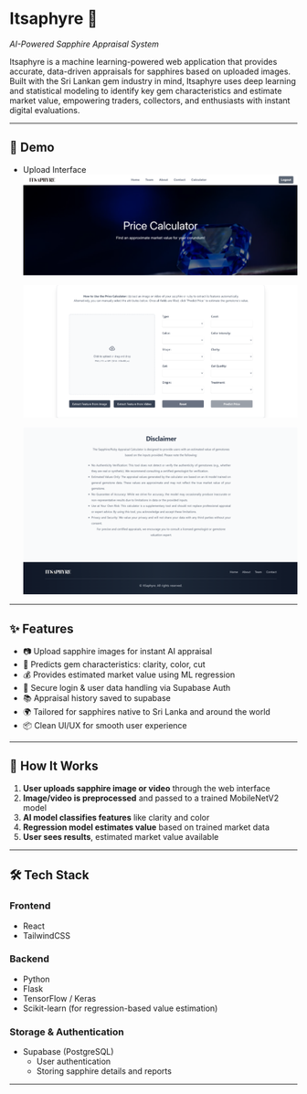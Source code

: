 # Itsaphyre 🔮  
*AI-Powered Sapphire Appraisal System*

Itsaphyre is a machine learning-powered web application that provides accurate, data-driven appraisals for sapphires based on uploaded images. Built with the Sri Lankan gem industry in mind, Itsaphyre uses deep learning and statistical modeling to identify key gem characteristics and estimate market value, empowering traders, collectors, and enthusiasts with instant digital evaluations.

---

## 📸 Demo

- Upload Interface  
  ![alt text](image.png)

  ![alt text](image-1.png)

  ![alt text](image-2.png)
  ![alt text](image-3.png)

---

## ✨ Features

- 📷 Upload sapphire images for instant AI appraisal  
- 🔎 Predicts gem characteristics: clarity, color, cut   
- 💰 Provides estimated market value using ML regression  
- 🔐 Secure login & user data handling via Supabase Auth  
- 📚 Appraisal history saved to supabase
- 🌍 Tailored for sapphires native to Sri Lanka and around the world
- 📦 Clean UI/UX for smooth user experience  

---

## 🧠 How It Works

1. **User uploads sapphire image or video** through the web interface  
2. **Image/video is preprocessed** and passed to a trained MobileNetV2 model  
3. **AI model classifies features** like clarity and color  
4. **Regression model estimates value** based on trained market data  
5. **User sees results**, estimated market value available 

---

## 🛠 Tech Stack

### Frontend
- React
- TailwindCSS

### Backend
- Python
- Flask
- TensorFlow / Keras
- Scikit-learn (for regression-based value estimation)

### Storage & Authentication
- Supabase (PostgreSQL)
  - User authentication
  - Storing sapphire details and reports

---


